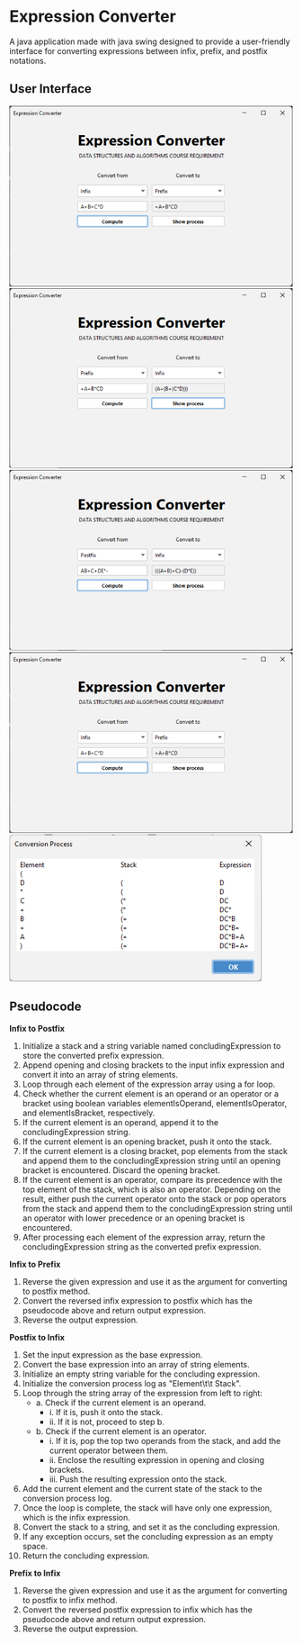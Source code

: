# Expression Converter
A java application made with java swing designed  to provide a user-friendly interface for converting expressions between infix, prefix, and postfix notations.

## User Interface
![](previews/1.png)
![](previews/2.png)
![](previews/3.png)
![](previews/4.png)
![](previews/5.png)

## Pseudocode
**Infix to Postfix**
1. Initialize a stack and a string variable named concludingExpression to store the converted prefix expression.
2. Append opening and closing brackets to the input infix expression and convert it into an array of string elements.
3. Loop through each element of the expression array using a for loop.
4. Check whether the current element is an operand or an operator or a bracket using boolean variables elementIsOperand, elementIsOperator, and elementIsBracket, respectively.
5. If the current element is an operand, append it to the concludingExpression string.
6. If the current element is an opening bracket, push it onto the stack.
7. If the current element is a closing bracket, pop elements from the stack and append them to the concludingExpression string until an opening bracket is encountered. Discard the opening bracket.
8. If the current element is an operator, compare its precedence with the top element of the stack, which is also an operator. Depending on the result, either push the current operator onto the stack or pop operators from the stack and append them to the concludingExpression string until an operator with lower precedence or an opening bracket is encountered.
9. After processing each element of the expression array, return the concludingExpression string as the converted prefix expression.

**Infix to Prefix**
1. Reverse the given expression and use it as the argument for converting to postfix method.
2. Convert the reversed infix expression to postfix which has the pseudocode above and return output expression.
3. Reverse the output expression.

**Postfix to Infix**
1. Set the input expression as the base expression.
2. Convert the base expression into an array of string elements.
3. Initialize an empty string variable for the concluding expression.
4. Initialize the conversion process log as "Element\t\t Stack".
5. Loop through the string array of the expression from left to right:
   * a. Check if the current element is an operand.
     * i. If it is, push it onto the stack.
     * ii. If it is not, proceed to step b.
   * b. Check if the current element is an operator.
     * i. If it is, pop the top two operands from the stack, and add the current operator between them.
     * ii. Enclose the resulting expression in opening and closing brackets.
     * iii. Push the resulting expression onto the stack.
6. Add the current element and the current state of the stack to the conversion process log.
7. Once the loop is complete, the stack will have only one expression, which is the infix expression.
8. Convert the stack to a string, and set it as the concluding expression.
9. If any exception occurs, set the concluding expression as an empty space.
10. Return the concluding expression.

**Prefix to Infix**
1. Reverse the given expression and use it as the argument for converting to postfix to infix method.
2. Convert the reversed postfix expression to infix which has the pseudocode above and return output expression.
3. Reverse the output expression.

